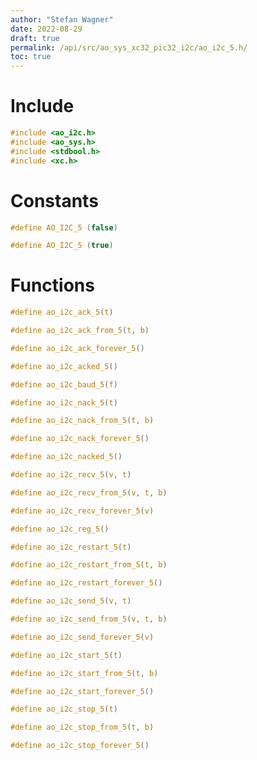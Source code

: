 ```yaml
---
author: "Stefan Wagner"
date: 2022-08-29
draft: true
permalink: /api/src/ao_sys_xc32_pic32_i2c/ao_i2c_5.h/
toc: true
---
```


# Include

```c
#include <ao_i2c.h>
#include <ao_sys.h>
#include <stdbool.h>
#include <xc.h>
```

# Constants

```c
#define AO_I2C_5 (false)
```

```c
#define AO_I2C_5 (true)
```

# Functions

```c
#define ao_i2c_ack_5(t)
```

```c
#define ao_i2c_ack_from_5(t, b)
```

```c
#define ao_i2c_ack_forever_5()
```

```c
#define ao_i2c_acked_5()
```

```c
#define ao_i2c_baud_5(f)
```

```c
#define ao_i2c_nack_5(t)
```

```c
#define ao_i2c_nack_from_5(t, b)
```

```c
#define ao_i2c_nack_forever_5()
```

```c
#define ao_i2c_nacked_5()
```

```c
#define ao_i2c_recv_5(v, t)
```

```c
#define ao_i2c_recv_from_5(v, t, b)
```

```c
#define ao_i2c_recv_forever_5(v)
```

```c
#define ao_i2c_reg_5()
```

```c
#define ao_i2c_restart_5(t)
```

```c
#define ao_i2c_restart_from_5(t, b)
```

```c
#define ao_i2c_restart_forever_5()
```

```c
#define ao_i2c_send_5(v, t)
```

```c
#define ao_i2c_send_from_5(v, t, b)
```

```c
#define ao_i2c_send_forever_5(v)
```

```c
#define ao_i2c_start_5(t)
```

```c
#define ao_i2c_start_from_5(t, b)
```

```c
#define ao_i2c_start_forever_5()
```

```c
#define ao_i2c_stop_5(t)
```

```c
#define ao_i2c_stop_from_5(t, b)
```

```c
#define ao_i2c_stop_forever_5()
```
